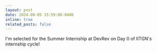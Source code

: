 ```yaml
---
layout: post
date: 2024-08-05 15:59:00-0400
inline: true
related_posts: false
---
```


I'm selected for the Summer Internship at DevRev on Day 0 of IITGN's internship cycle!
